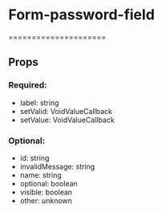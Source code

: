 
# Form-password-field
=====================
## Props

### Required:
  - label: string
  - setValid: VoidValueCallback<boolean>
  - setValue: VoidValueCallback<string>

### Optional:
  - id: string
  - invalidMessage: string
  - name: string
  - optional: boolean
  - visible: boolean
  - other: unknown
